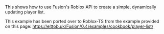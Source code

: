 This shows how to use Fusion's Roblox API to create a simple, dynamically updating player list.

This example has been ported over to Roblox-TS from the example provided on this page: https://elttob.uk/Fusion/0.4/examples/cookbook/player-list/